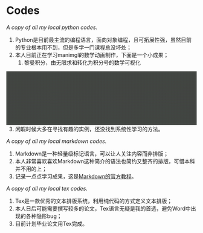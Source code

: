 # Codes
*A copy of all my local python codes.*
1. Python是目前最主流的编程语言，面向对象编程，且可拓展性强，虽然目前的专业根本用不到，但是多学一门课程总没坏处；
2. 本人目前正在学习manimgl的数学动画制作，下面是一个小成果；
    1. 黎曼积分，由无限求和转化为积分号的数学可视化
<center class = "half">
    <img src="./PycharmProjects/Mainm/Resource/videos/R_IExample.gif"  width="50%" height="auto" align = left><img src="./PycharmProjects/Mainm/Resource/videos/FuncExample.gif" width="50%" height="auto" align = right>
</center>

3. 闲暇时候大多在寻找有趣的实例，还没找到系统性学习的方法。


*A copy of all my local markdown codes.*
1. Markdown是一种轻量级标记语言，可以让人关注内容而非排版；
2. 本人非常喜欢喜欢Markdown这种简介的语法也简约又整齐的排版，可惜本科并不用的上；
3. 记录一点点学习成果，这是[Markdown的官方教程](https://markdown.com.cn/)。


*A copy of all my local tex codes.*
1. Tex是一款优秀的文本排版系统，利用纯代码的方式定义文本排版；
2. 本人日后可能需要撰写较多的论文，Tex语言无疑是我的首选，避免Word中出现的各种隐形bug；
3. 目前计划毕业论文用Tex完成。

